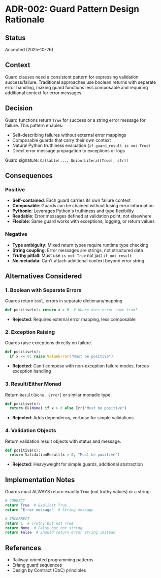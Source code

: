 # ADR-002: Guard Pattern Design Rationale

## Status
Accepted (2025-10-26)

## Context
Guard clauses need a consistent pattern for expressing validation success/failure. Traditional approaches use boolean returns with separate error handling, making guard functions less composable and requiring additional context for error messages.

## Decision
Guard functions return `True` for success or a string error message for failure. This pattern enables:
- Self-describing failures without external error mappings
- Composable guards that carry their own context
- Natural Python truthiness evaluation (`if guard_result is not True`)
- Direct error message propagation to exceptions or logs

Guard signature: `Callable[..., Union[Literal[True], str]]`

## Consequences

### Positive
- **Self-contained**: Each guard carries its own failure context
- **Composable**: Guards can be chained without losing error information
- **Pythonic**: Leverages Python's truthiness and type flexibility
- **Readable**: Error messages defined at validation point, not elsewhere
- **Flexible**: Same guard works with exceptions, logging, or return values

### Negative
- **Type ambiguity**: Mixed return types require runtime type checking
- **String coupling**: Error messages are strings, not structured data
- **Truthy pitfall**: Must use `is not True` not just `if not result`
- **No metadata**: Can't attach additional context beyond error string

## Alternatives Considered

### 1. Boolean with Separate Errors
Guards return `bool`, errors in separate dictionary/mapping.
```python
def positive(x): return x > 0  # Where does error come from?
```
- **Rejected**: Requires external error mapping, less composable

### 2. Exception Raising
Guards raise exceptions directly on failure.
```python
def positive(x):
  if x <= 0: raise ValueError("Must be positive")
```
- **Rejected**: Can't compose with non-exception failure modes, forces exception handling

### 3. Result/Either Monad
Return `Result[None, Error]` or similar monadic type.
```python
def positive(x):
  return Ok(None) if x > 0 else Err("Must be positive")
```
- **Rejected**: Adds dependency, verbose for simple validations

### 4. Validation Objects
Return validation result objects with status and message.
```python
def positive(x):
  return ValidationResult(x > 0, "Must be positive")
```
- **Rejected**: Heavyweight for simple guards, additional abstraction

## Implementation Notes

Guards must ALWAYS return exactly `True` (not truthy values) or a string:
```python
# CORRECT
return True  # Explicit True
return "Error message"  # String message

# INCORRECT
return 1  # Truthy but not True
return None  # Falsy but not string
return False  # Should return error string instead
```

## References
- Railway-oriented programming patterns
- Erlang guard sequences
- Design by Contract (DbC) principles